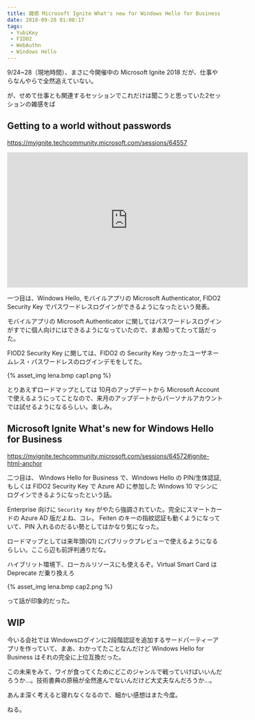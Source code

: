 ```yaml
---
title: 雑感 Microsoft Ignite What's new for Windows Hello for Business
date: 2018-09-28 01:08:17
tags:
 - YubiKey
 - FIDO2
 - WebAuthn
 - Windows Hello
---
```


9/24~28（現地時間）、まさに今開催中の Microsoft Ignite 2018 だが、仕事やらなんやらで全然追えていない。

が、せめて仕事とも関連するセッションでこれだけは聞こうと思っていた2セッションの雑感をば

<!-- more -->

## Getting to a world without passwords

<https://myignite.techcommunity.microsoft.com/sessions/64557>
<iframe width="560" height="315" src="https://www.youtube.com/embed/Au7spkRcDFU" frameborder="0" allow="autoplay; encrypted-media" allowfullscreen></iframe>

一つ目は、Windows Hello, モバイルアプリの Microsoft Authenticator, FIDO2 Security Key でパスワードレスログインができるようになったという発表。

モバイルアプリの Microsoft Authenticator に関してはパスワードレスログインがすでに個人向けにはできるようになっていたので、まあ知ってたって話だった。

FIOD2 Security Key に関しては、FIDO2 の Security Key つかったユーザネームレス・パスワードレスのログインデモをしてた。

{% asset_img lena.bmp cap1.png %}

とりあえずロードマップとしては 10月のアップデートから Microsoft Account で使えるようにってことなので、来月のアップデートからパーソナルアカウントでは試せるようになるらしい。楽しみ。

## Microsoft Ignite What's new for Windows Hello for Business
<https://myignite.techcommunity.microsoft.com/sessions/64572#ignite-html-anchor>

二つ目は、 Windows Hello for Business で、Windows Hello の PIN/生体認証,もしくは FIDO2 Security Key で Azure AD に参加した Windows 10 マシンにログインできるようになったという話。

Enterprise 向けに `Security Key` がやたら強調されていた。完全にスマートカードの Azure AD 版だよね、コレ。
Feiten のキーの指紋認証も動くようになっていて、PIN 入れるのだるい勢としてはかなり気になった。

ロードマップとしては来年頭(Q1) にパブリックプレビューで使えるようになるらしい。ここら辺も前評判通りだな。

ハイブリット環境下、ローカルリソースにも使えるぞ。Virtual Smart Card は Deprecate だ乗り換えろ

{% asset_img lena.bmp cap2.png %}

って話が印象的だった。

## WIP

今いる会社では Windowsログインに2段階認証を追加するサードパーティーアプリを作っていて、まあ、わかってたことなんだけど Windows Hello for Business はそれの完全に上位互換だった。

この未来をみて、ワイが食ってくためにどこのジャンルで戦っていけばいいんだろうか…。技術書典の原稿が全然進んでないんだけど大丈夫なんだろうか…。

あんま深く考えると寝れなくなるので、細かい感想はまた今度。

ねる。